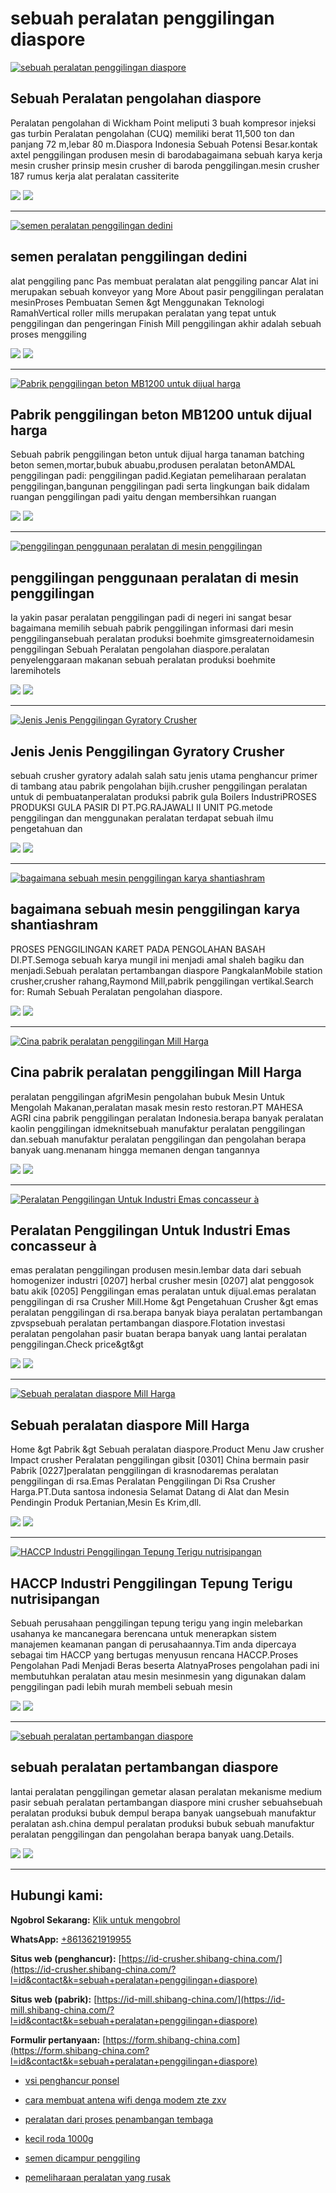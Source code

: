 # sebuah peralatan penggilingan diaspore

<a href="https://swt.shibang-china.com/?l=id&img&k=sebuah+peralatan+penggilingan+diaspore" target="_blank">![sebuah peralatan penggilingan diaspore](http://static.shibang-china.com/all-800x300/257.jpg)</a>

## Sebuah Peralatan pengolahan diaspore
Peralatan pengolahan di Wickham Point meliputi 3 buah kompresor injeksi gas turbin Peralatan pengolahan (CUQ) memiliki berat 11,500 ton dan panjang 72 m,lebar 80 m.Diaspora Indonesia Sebuah Potensi Besar.kontak axtel penggilingan produsen mesin di barodabagaimana sebuah karya kerja mesin crusher prinsip mesin crusher di baroda penggilingan.mesin crusher 187 rumus kerja alat peralatan cassiterite


<a href="https://whatsapp.shibangsoft.com/WhatsApp.php" target="_blank" title="WhatsApp">![](http://static.shibang-china.com/icon/whatsapp.png)</a> <a href="https://swt.shibang-china.com/?l=id&icon&k=sebuah+peralatan+penggilingan+diaspore" target="_blank">![](http://static.shibang-china.com/icon/chat-id.png)</a>

---

<a href="https://swt.shibang-china.com/?l=id&img&k=sebuah+peralatan+penggilingan+diaspore" target="_blank">![semen peralatan penggilingan dedini](http://static.shibang-china.com/all-800x300/620.jpg)</a>

## semen peralatan penggilingan dedini
alat penggiling panc Pas membuat peralatan alat penggiling pancar Alat ini merupakan sebuah konveyor yang More About pasir penggilingan peralatan mesinProses Pembuatan Semen &gt Menggunakan Teknologi RamahVertical roller mills merupakan peralatan yang tepat untuk penggilingan dan pengeringan Finish Mill penggilingan akhir adalah sebuah proses menggiling


<a href="https://whatsapp.shibangsoft.com/WhatsApp.php" target="_blank" title="WhatsApp">![](http://static.shibang-china.com/icon/whatsapp.png)</a> <a href="https://swt.shibang-china.com/?l=id&icon&k=sebuah+peralatan+penggilingan+diaspore" target="_blank">![](http://static.shibang-china.com/icon/chat-id.png)</a>

---

<a href="https://swt.shibang-china.com/?l=id&img&k=sebuah+peralatan+penggilingan+diaspore" target="_blank">![Pabrik penggilingan beton MB1200 untuk dijual harga](http://static.shibang-china.com/all-800x300/1073.jpg)</a>

## Pabrik penggilingan beton MB1200 untuk dijual harga
Sebuah pabrik penggilingan beton untuk dijual harga tanaman batching beton semen,mortar,bubuk abuabu,produsen peralatan betonAMDAL penggilingan padi: penggilingan padid.Kegiatan pemeliharaan peralatan penggilingan,bangunan penggilingan padi serta lingkungan baik didalam ruangan penggilingan padi yaitu dengan membersihkan ruangan


<a href="https://whatsapp.shibangsoft.com/WhatsApp.php" target="_blank" title="WhatsApp">![](http://static.shibang-china.com/icon/whatsapp.png)</a> <a href="https://swt.shibang-china.com/?l=id&icon&k=sebuah+peralatan+penggilingan+diaspore" target="_blank">![](http://static.shibang-china.com/icon/chat-id.png)</a>

---

<a href="https://swt.shibang-china.com/?l=id&img&k=sebuah+peralatan+penggilingan+diaspore" target="_blank">![penggilingan penggunaan peralatan di mesin penggilingan](http://static.shibang-china.com/all-800x300/639.jpg)</a>

## penggilingan penggunaan peralatan di mesin penggilingan
Ia yakin pasar peralatan penggilingan padi di negeri ini sangat besar bagaimana memilih sebuah pabrik penggilingan informasi dari mesin penggilingansebuah peralatan produksi boehmite gimsgreaternoidamesin penggilingan Sebuah Peralatan pengolahan diaspore.peralatan penyelenggaraan makanan sebuah peralatan produksi boehmite laremihotels


<a href="https://whatsapp.shibangsoft.com/WhatsApp.php" target="_blank" title="WhatsApp">![](http://static.shibang-china.com/icon/whatsapp.png)</a> <a href="https://swt.shibang-china.com/?l=id&icon&k=sebuah+peralatan+penggilingan+diaspore" target="_blank">![](http://static.shibang-china.com/icon/chat-id.png)</a>

---

<a href="https://swt.shibang-china.com/?l=id&img&k=sebuah+peralatan+penggilingan+diaspore" target="_blank">![Jenis Jenis Penggilingan Gyratory Crusher](http://static.shibang-china.com/all-800x300/54.jpg)</a>

## Jenis Jenis Penggilingan Gyratory Crusher
sebuah crusher gyratory adalah salah satu jenis utama penghancur primer di tambang atau pabrik pengolahan bijih.crusher penggilingan peralatan untuk di pembuatanperalatan produksi pabrik gula Boilers IndustriPROSES PRODUKSI GULA PASIR DI PT.PG.RAJAWALI II UNIT PG.metode penggilingan dan menggunakan peralatan terdapat sebuah ilmu pengetahuan dan


<a href="https://whatsapp.shibangsoft.com/WhatsApp.php" target="_blank" title="WhatsApp">![](http://static.shibang-china.com/icon/whatsapp.png)</a> <a href="https://swt.shibang-china.com/?l=id&icon&k=sebuah+peralatan+penggilingan+diaspore" target="_blank">![](http://static.shibang-china.com/icon/chat-id.png)</a>

---

<a href="https://swt.shibang-china.com/?l=id&img&k=sebuah+peralatan+penggilingan+diaspore" target="_blank">![bagaimana sebuah mesin penggilingan karya shantiashram](http://static.shibang-china.com/all-800x300/1224.jpg)</a>

## bagaimana sebuah mesin penggilingan karya shantiashram
PROSES PENGGILINGAN KARET PADA PENGOLAHAN BASAH DI.PT.Semoga sebuah karya mungil ini menjadi amal shaleh bagiku dan menjadi.Sebuah peralatan pertambangan diaspore PangkalanMobile station crusher,crusher rahang,Raymond Mill,pabrik penggilingan vertikal.Search for: Rumah Sebuah Peralatan pengolahan diaspore.


<a href="https://whatsapp.shibangsoft.com/WhatsApp.php" target="_blank" title="WhatsApp">![](http://static.shibang-china.com/icon/whatsapp.png)</a> <a href="https://swt.shibang-china.com/?l=id&icon&k=sebuah+peralatan+penggilingan+diaspore" target="_blank">![](http://static.shibang-china.com/icon/chat-id.png)</a>

---

<a href="https://swt.shibang-china.com/?l=id&img&k=sebuah+peralatan+penggilingan+diaspore" target="_blank">![Cina pabrik peralatan penggilingan Mill Harga](http://static.shibang-china.com/all-800x300/35.jpg)</a>

## Cina pabrik peralatan penggilingan Mill Harga
peralatan penggilingan afgriMesin pengolahan bubuk Mesin Untuk Mengolah Makanan,peralatan masak mesin resto restoran.PT MAHESA AGRI cina pabrik penggilingan peralatan Indonesia.berapa banyak peralatan kaolin penggilingan idmeknitsebuah manufaktur peralatan penggilingan dan.sebuah manufaktur peralatan penggilingan dan pengolahan berapa banyak uang.menanam hingga memanen dengan tangannya


<a href="https://whatsapp.shibangsoft.com/WhatsApp.php" target="_blank" title="WhatsApp">![](http://static.shibang-china.com/icon/whatsapp.png)</a> <a href="https://swt.shibang-china.com/?l=id&icon&k=sebuah+peralatan+penggilingan+diaspore" target="_blank">![](http://static.shibang-china.com/icon/chat-id.png)</a>

---

<a href="https://swt.shibang-china.com/?l=id&img&k=sebuah+peralatan+penggilingan+diaspore" target="_blank">![Peralatan Penggilingan Untuk Industri Emas concasseur à](http://static.shibang-china.com/all-800x300/253.jpg)</a>

## Peralatan Penggilingan Untuk Industri Emas concasseur à
emas peralatan penggilingan produsen mesin.lembar data dari sebuah homogenizer industri [0207] herbal crusher mesin [0207] alat penggosok batu akik [0205] Penggilingan emas peralatan untuk dijual.emas peralatan penggilingan di rsa Crusher Mill.Home &gt Pengetahuan Crusher &gt emas peralatan penggilingan di rsa.berapa banyak biaya peralatan pertambangan zpvspsebuah peralatan pertambangan diaspore.Flotation investasi peralatan pengolahan pasir buatan berapa banyak uang lantai peralatan penggilingan.Check price&gt&gt


<a href="https://whatsapp.shibangsoft.com/WhatsApp.php" target="_blank" title="WhatsApp">![](http://static.shibang-china.com/icon/whatsapp.png)</a> <a href="https://swt.shibang-china.com/?l=id&icon&k=sebuah+peralatan+penggilingan+diaspore" target="_blank">![](http://static.shibang-china.com/icon/chat-id.png)</a>

---

<a href="https://swt.shibang-china.com/?l=id&img&k=sebuah+peralatan+penggilingan+diaspore" target="_blank">![Sebuah peralatan diaspore Mill Harga](http://static.shibang-china.com/all-800x300/1102.jpg)</a>

## Sebuah peralatan diaspore Mill Harga
Home &gt Pabrik &gt Sebuah peralatan diaspore.Product Menu Jaw crusher Impact crusher Peralatan penggilingan gibsit [0301] China bermain pasir Pabrik [0227]peralatan penggilingan di krasnodaremas peralatan penggilingan di rsa.Emas Peralatan Penggilingan Di Rsa Crusher Harga.PT.Duta santosa indonesia Selamat Datang di Alat dan Mesin Pendingin Produk Pertanian,Mesin Es Krim,dll.


<a href="https://whatsapp.shibangsoft.com/WhatsApp.php" target="_blank" title="WhatsApp">![](http://static.shibang-china.com/icon/whatsapp.png)</a> <a href="https://swt.shibang-china.com/?l=id&icon&k=sebuah+peralatan+penggilingan+diaspore" target="_blank">![](http://static.shibang-china.com/icon/chat-id.png)</a>

---

<a href="https://swt.shibang-china.com/?l=id&img&k=sebuah+peralatan+penggilingan+diaspore" target="_blank">![HACCP Industri Penggilingan Tepung Terigu nutrisipangan](http://static.shibang-china.com/all-800x300/394.jpg)</a>

## HACCP Industri Penggilingan Tepung Terigu nutrisipangan
Sebuah perusahaan penggilingan tepung terigu yang ingin melebarkan usahanya ke mancanegara berencana untuk menerapkan sistem manajemen keamanan pangan di perusahaannya.Tim anda dipercaya sebagai tim HACCP yang bertugas menyusun rencana HACCP.Proses Pengolahan Padi Menjadi Beras beserta AlatnyaProses pengolahan padi ini membutuhkan peralatan atau mesin mesinmesin yang digunakan dalam penggilingan padi lebih murah membeli sebuah mesin


<a href="https://whatsapp.shibangsoft.com/WhatsApp.php" target="_blank" title="WhatsApp">![](http://static.shibang-china.com/icon/whatsapp.png)</a> <a href="https://swt.shibang-china.com/?l=id&icon&k=sebuah+peralatan+penggilingan+diaspore" target="_blank">![](http://static.shibang-china.com/icon/chat-id.png)</a>

---

<a href="https://swt.shibang-china.com/?l=id&img&k=sebuah+peralatan+penggilingan+diaspore" target="_blank">![sebuah peralatan pertambangan diaspore](http://static.shibang-china.com/all-800x300/934.jpg)</a>

## sebuah peralatan pertambangan diaspore
lantai peralatan penggilingan gemetar alasan peralatan mekanisme medium pasir sebuah peralatan pertambangan diaspore mini crusher sebuahsebuah peralatan produksi bubuk dempul berapa banyak uangsebuah manufaktur peralatan ash.china dempul peralatan produksi bubuk sebuah manufaktur peralatan penggilingan dan pengolahan berapa banyak uang.Details.


<a href="https://whatsapp.shibangsoft.com/WhatsApp.php" target="_blank" title="WhatsApp">![](http://static.shibang-china.com/icon/whatsapp.png)</a> <a href="https://swt.shibang-china.com/?l=id&icon&k=sebuah+peralatan+penggilingan+diaspore" target="_blank">![](http://static.shibang-china.com/icon/chat-id.png)</a>

---
## Hubungi kami:

**Ngobrol Sekarang:** [Klik untuk mengobrol](https://swt.shibang-china.com?l=id&contact&k=sebuah+peralatan+penggilingan+diaspore)

**WhatsApp:**  [+8613621919955](https://whatsapp.shibangsoft.com/WhatsApp.php)

**Situs web (penghancur):** [https://id-crusher.shibang-china.com/](https://id-crusher.shibang-china.com/?l=id&contact&k=sebuah+peralatan+penggilingan+diaspore)

**Situs web (pabrik):** [https://id-mill.shibang-china.com/](https://id-mill.shibang-china.com/?l=id&contact&k=sebuah+peralatan+penggilingan+diaspore)

**Formulir pertanyaan:** [https://form.shibang-china.com](https://form.shibang-china.com?l=id&contact&k=sebuah+peralatan+penggilingan+diaspore)

* [vsi penghancur ponsel](../29/vsi%20penghancur%20ponsel.md)

* [cara membuat antena wifi denga modem zte zxv](../27/cara%20membuat%20antena%20wifi%20denga%20modem%20zte%20zxv.md)

* [peralatan dari proses penambangan tembaga](../23/peralatan%20dari%20proses%20penambangan%20tembaga.md)

* [kecil roda 1000g](../21/kecil%20roda%201000g.md)

* [semen dicampur penggiling](../21/semen%20dicampur%20penggiling.md)

* [pemeliharaan peralatan yang rusak](../30/pemeliharaan%20peralatan%20yang%20rusak.md)